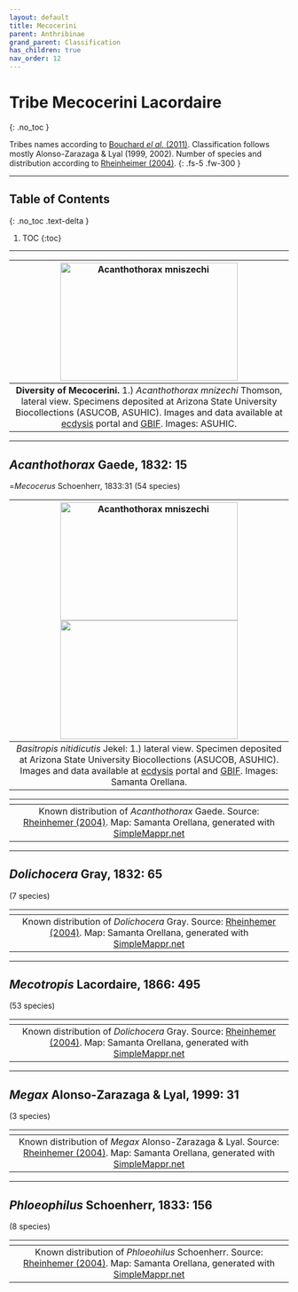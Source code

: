 ```yaml
---
layout: default
title: Mecocerini
parent: Anthribinae
grand_parent: Classification
has_children: true
nav_order: 12
---
```



# Tribe Mecocerini Lacordaire
{: .no_toc }

Tribes names according to [Bouchard _el al._ (2011)](https://zookeys.pensoft.net/articles.php?id=4001). Classification follows mostly Alonso-Zarazaga & Lyal (1999, 2002). Number of species and distribution according to [Rheinheimer (2004)](https://www.zobodat.at/pdf/Mitt-Ent-Ver-Stuttgart_39_2004_0001-0244.pdf).
{: .fs-5 .fw-300 }

---

## Table of Contents
{: .no_toc .text-delta }

1. TOC
{:toc}

---

| [<img src="https://media01.symbiota.org/media/storage/portals/scan/misc/201505/ASUHIC007903_habitus_lateral_1_1432931363_web.jpg" alt="Acanthothorax mniszechi" width="320" height="213.4">](https://ecdysis.org/collections/individual/index.php?occid=349345) | 
|:--:| 
|**Diversity of Mecocerini.** 1.) *Acanthothorax mnizechi* Thomson, lateral view. Specimens deposited at Arizona State University Biocollections (ASUCOB, ASUHIC). Images and data available at [ecdysis](https://ecdysis.org) portal and [GBIF](https://gbif.org). Images: ASUHIC.|

---

## _Acanthothorax_ Gaede, 1832: 15
=_Mecocerus_ Schoenherr, 1833:31
(54 species)

| [<img src="https://media01.symbiota.org/media/storage/portals/scan/misc/201505/ASUHIC007903_habitus_lateral_1_1432931363_web.jpg" alt="Acanthothorax mniszechi" width="320" height="213.4">](https://ecdysis.org/collections/individual/index.php?occid=349345) [<img src="https://media01.symbiota.org/media/storage/portals/scan/misc/201505/ASUHIC0079303_habitus_dorsal_1_1432931362_web.jpg" width="320" height="213.4">](https://ecdysis.org/collections/individual/index.php?occid=349345)   | 
|:--:| 
|_Basitropis nitidicutis_ Jekel: 1.) lateral view. Specimen deposited at Arizona State University Biocollections (ASUCOB, ASUHIC). Images and data available at [ecdysis](https://ecdysis.org) portal and [GBIF](https://gbif.org). Images: Samanta Orellana.|

|<img src="https://www.simplemappr.net/map/19885" alt="" />| 
|:--:| 
|Known distribution of _Acanthothorax_ Gaede. Source: [Rheinhemer (2004)](https://www.zobodat.at/pdf/Mitt-Ent-Ver-Stuttgart_39_2004_0001-0244.pdf). Map: Samanta Orellana, generated with [SimpleMappr.net](https://www.simplemappr.net/) |

---

## _Dolichocera_ Gray, 1832: 65
(7 species)

|<img src="https://www.simplemappr.net/map/19888" alt="" />| 
|:--:| 
|Known distribution of _Dolichocera_ Gray. Source: [Rheinhemer (2004)](https://www.zobodat.at/pdf/Mitt-Ent-Ver-Stuttgart_39_2004_0001-0244.pdf). Map: Samanta Orellana, generated with [SimpleMappr.net](https://www.simplemappr.net/) |

---

## _Mecotropis_ Lacordaire, 1866: 495
(53 species)

|<img src="https://www.simplemappr.net/map/19889" alt="" />| 
|:--:| 
|Known distribution of _Dolichocera_ Gray. Source: [Rheinhemer (2004)](https://www.zobodat.at/pdf/Mitt-Ent-Ver-Stuttgart_39_2004_0001-0244.pdf). Map: Samanta Orellana, generated with [SimpleMappr.net](https://www.simplemappr.net/) |

---

## _Megax_ Alonso-Zarazaga & Lyal, 1999: 31
(3 species)

|<img src="https://www.simplemappr.net/map/19887" alt="" />| 
|:--:| 
|Known distribution of _Megax_ Alonso-Zarazaga & Lyal. Source: [Rheinhemer (2004)](https://www.zobodat.at/pdf/Mitt-Ent-Ver-Stuttgart_39_2004_0001-0244.pdf). Map: Samanta Orellana, generated with [SimpleMappr.net](https://www.simplemappr.net/) |

---

## _Phloeophilus_ Schoenherr, 1833: 156
(8 species)

|<img src="https://www.simplemappr.net/map/19886" alt="" />| 
|:--:| 
|Known distribution of _Phloeohilus_ Schoenherr. Source: [Rheinhemer (2004)](https://www.zobodat.at/pdf/Mitt-Ent-Ver-Stuttgart_39_2004_0001-0244.pdf). Map: Samanta Orellana, generated with [SimpleMappr.net](https://www.simplemappr.net/) |

